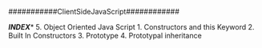 ###########ClientSideJavaScript############

***INDEX****
    5. Object Oriented Java Script
        1. Constructors and this Keyword
        2. Built In Constructors
        3. Prototype
        4. Prototypal inheritance
